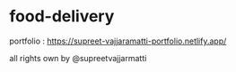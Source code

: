 # food-delivery


portfolio : https://supreet-vajjaramatti-portfolio.netlify.app/



all rights own by @supreetvajjarmatti